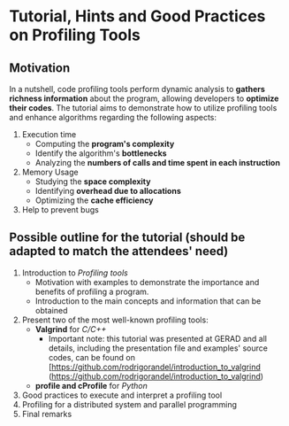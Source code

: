 # Tutorial, Hints and Good Practices on Profiling Tools

## Motivation
  In a nutshell, code profiling tools perform dynamic analysis to **gathers richness information** about the program, allowing developers to **optimize their codes**. The tutorial aims to demonstrate how to utilize profiling tools and enhance algorithms regarding the following aspects:
1. Execution time
    - Computing the **program's complexity**
    - Identify the algorithm's **bottlenecks**
    - Analyzing the **numbers of calls and time spent in each instruction**
2. Memory Usage
    - Studying the 
    **space complexity**
    - Identifying **overhead due to allocations**
    - Optimizing the **cache efficiency**
3. Help to prevent bugs

## Possible outline for the tutorial (should be adapted to match the attendees' need)
1. Introduction to *Profiling tools*
    - Motivation with examples to demonstrate the importance and benefits of profiling a program.
    - Introduction to the main concepts and information that can be obtained
2. Present two of the most well-known profiling tools:
    - **Valgrind** for *C/C++* 
      - Important note: this tutorial was presented at GERAD and all details, including the presentation file and examples' source codes, can be found on [https://github.com/rodrigorandel/introduction_to_valgrind (https://github.com/rodrigorandel/introduction_to_valgrind) 
    - **profile and cProfile** for *Python*
3. Good practices to execute and interpret a profiling tool
4. Profiling for a distributed system and parallel programming
5. Final remarks
